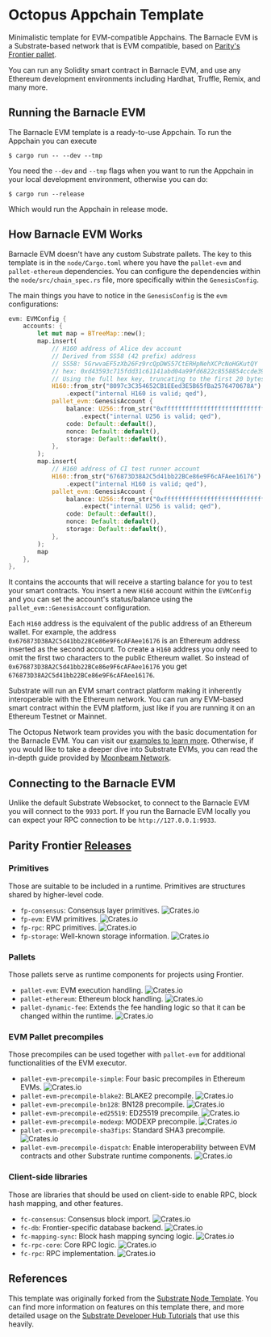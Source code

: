 # Octopus Appchain Template

Minimalistic template for EVM-compatible Appchains. The Barnacle EVM is a Substrate-based network that is EVM compatible, based on [Parity's Frontier pallet](https://github.com/paritytech/frontier).

You can run any Solidity smart contract in Barnacle EVM, and use any Ethereum development environments including Hardhat, Truffle, Remix, and many more.

## Running the Barnacle EVM

The Barnacle EVM template is a ready-to-use Appchain. To run the Appchain you can execute

```
$ cargo run -- --dev --tmp
```

You need the `--dev` and `--tmp` flags when you want to run the Appchain in your local development environment, otherwise you can do:

```
$ cargo run --release
```

Which would run the Appchain in release mode.

## How Barnacle EVM Works

Barnacle EVM doesn't have any custom Substrate pallets. The key to this template is in the `node/Cargo.toml` where you have the `pallet-evm` and `pallet-ethereum` dependencies. You can configure the dependencies within the `node/src/chain_spec.rs` file, more specifically within the `GenesisConfig`.

The main things you have to notice in the `GenesisConfig` is the `evm` configurations:

```rust
evm: EVMConfig {
	accounts: {
		let mut map = BTreeMap::new();
		map.insert(
			// H160 address of Alice dev account
			// Derived from SS58 (42 prefix) address
			// SS58: 5GrwvaEF5zXb26Fz9rcQpDWS57CtERHpNehXCPcNoHGKutQY
			// hex: 0xd43593c715fdd31c61141abd04a99fd6822c8558854ccde39a5684e7a56da27d
			// Using the full hex key, truncating to the first 20 bytes (the first 40 hex chars)
			H160::from_str("8097c3C354652CB1EEed3E5B65fBa2576470678A")
				.expect("internal H160 is valid; qed"),
			pallet_evm::GenesisAccount {
				balance: U256::from_str("0xffffffffffffffffffffffffffffffff")
					.expect("internal U256 is valid; qed"),
				code: Default::default(),
				nonce: Default::default(),
				storage: Default::default(),
			},
		);
		map.insert(
			// H160 address of CI test runner account
			H160::from_str("676873D38A2C5d41bb22BCe86e9F6cAFAee16176")
				.expect("internal H160 is valid; qed"),
			pallet_evm::GenesisAccount {
				balance: U256::from_str("0xffffffffffffffffffffffffffffffff")
					.expect("internal U256 is valid; qed"),
				code: Default::default(),
				nonce: Default::default(),
				storage: Default::default(),
			},
		);
		map
	},
},
```

It contains the accounts that will receive a starting balance for you to test your smart contracts. You insert a new `H160` account within the `EVMConfig` and you can set the account's status/balance using the `pallet_evm::GenesisAccount` configuration.

Each `H160` address is the equivalent of the public address of an Ethereum wallet. For example, the address `0x676873D38A2C5d41bb22BCe86e9F6cAFAee16176` is an Ethereum address inserted as the second account. To create a `H160` address you only need to omit the first two characters to the public Ethereum wallet. So instead of `0x676873D38A2C5d41bb22BCe86e9F6cAFAee16176` you get `676873D38A2C5d41bb22BCe86e9F6cAFAee16176`.

Substrate will run an EVM smart contract platform making it inherently interoperable with the Ethereum network. You can run any EVM-based smart contract within the EVM platform, just like if you are running it on an Ethereum Testnet or Mainnet.

The Octopus Network team provides you with the basic documentation for the Barnacle EVM. You can visit our [examples to learn more](docs/example/README.md#barnacle-hardhat-project-template). Otherwise, if you would like to take a deeper dive into Substrate EVMs, you can read the in-depth guide provided by [Moonbeam Network](https://docs.moonbeam.network/).

## Connecting to the Barnacle EVM

Unlike the default Substrate Websocket, to connect to the Barnacle EVM you will connect to the `9933` port. If you run the Barnacle EVM locally you can expect your RPC connection to be `http://127.0.0.1:9933`.

## Parity Frontier [Releases](https://github.com/paritytech/frontier#releases)

### Primitives

Those are suitable to be included in a runtime. Primitives are structures shared
by higher-level code.

* `fp-consensus`: Consensus layer primitives.
  ![Crates.io](https://img.shields.io/crates/v/fp-consensus)
* `fp-evm`: EVM primitives. ![Crates.io](https://img.shields.io/crates/v/fp-evm)
* `fp-rpc`: RPC primitives. ![Crates.io](https://img.shields.io/crates/v/fp-rpc)
* `fp-storage`: Well-known storage information.
  ![Crates.io](https://img.shields.io/crates/v/fp-storage)

### Pallets

Those pallets serve as runtime components for projects using Frontier.

* `pallet-evm`: EVM execution handling.
  ![Crates.io](https://img.shields.io/crates/v/pallet-evm)
* `pallet-ethereum`: Ethereum block handling.
  ![Crates.io](https://img.shields.io/crates/v/pallet-ethereum)
* `pallet-dynamic-fee`: Extends the fee handling logic so that it can be changed
  within the runtime.
  ![Crates.io](https://img.shields.io/crates/v/pallet-dynamic-fee)

### EVM Pallet precompiles

Those precompiles can be used together with `pallet-evm` for additional
functionalities of the EVM executor.

* `pallet-evm-precompile-simple`: Four basic precompiles in Ethereum EVMs.
  ![Crates.io](https://img.shields.io/crates/v/pallet-evm-precompile-simple)
* `pallet-evm-precompile-blake2`: BLAKE2 precompile.
  ![Crates.io](https://img.shields.io/crates/v/pallet-evm-precompile-blake2)
* `pallet-evm-precompile-bn128`: BN128 precompile.
  ![Crates.io](https://img.shields.io/crates/v/pallet-evm-precompile-bn128)
* `pallet-evm-precompile-ed25519`: ED25519 precompile.
  ![Crates.io](https://img.shields.io/crates/v/pallet-evm-precompile-ed25519)
* `pallet-evm-precompile-modexp`: MODEXP precompile.
  ![Crates.io](https://img.shields.io/crates/v/pallet-evm-precompile-modexp)
* `pallet-evm-precompile-sha3fips`: Standard SHA3 precompile.
  ![Crates.io](https://img.shields.io/crates/v/pallet-evm-precompile-sha3fips)
* `pallet-evm-precompile-dispatch`: Enable interoperability between EVM
  contracts and other Substrate runtime components.
  ![Crates.io](https://img.shields.io/crates/v/pallet-evm-precompile-dispatch)

### Client-side libraries

Those are libraries that should be used on client-side to enable RPC, block hash
mapping, and other features.

* `fc-consensus`: Consensus block import.
  ![Crates.io](https://img.shields.io/crates/v/fc-consensus)
* `fc-db`: Frontier-specific database backend.
  ![Crates.io](https://img.shields.io/crates/v/fc-db)
* `fc-mapping-sync`: Block hash mapping syncing logic.
  ![Crates.io](https://img.shields.io/crates/v/fc-mapping-sync)
* `fc-rpc-core`: Core RPC logic.
  ![Crates.io](https://img.shields.io/crates/v/fc-rpc-core)
* `fc-rpc`: RPC implementation.
  ![Crates.io](https://img.shields.io/crates/v/fc-rpc)

## References

This template was originally forked from the
[Substrate Node Template](https://github.com/substrate-developer-hub/substrate-node-template). You
can find more information on features on this template there, and more detailed usage on the
[Substrate Developer Hub Tutorials](https://docs.substrate.io/tutorials/v3/) that use this heavily.